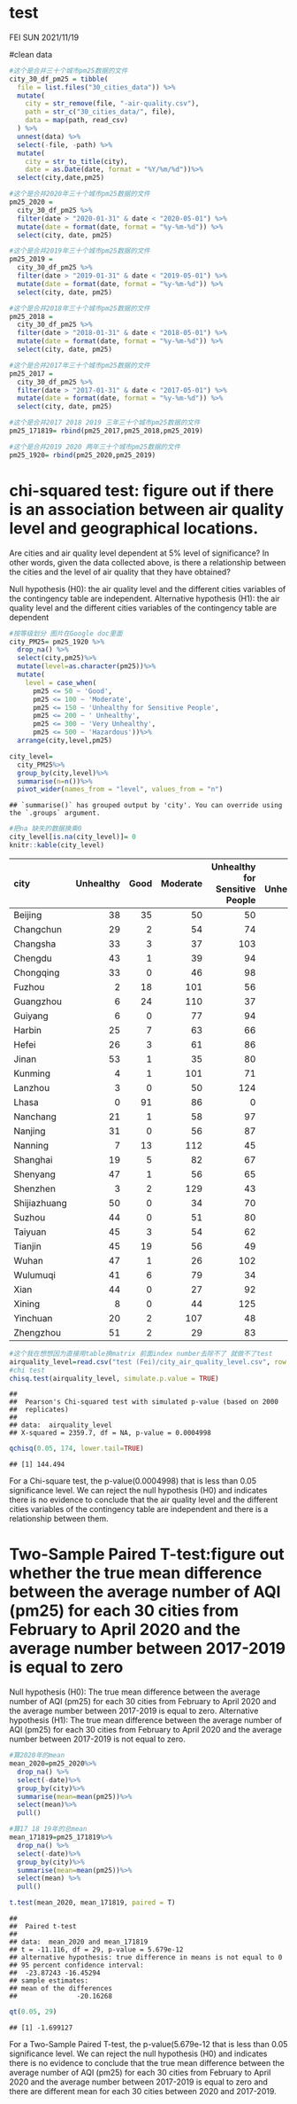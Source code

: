 test
================
FEI SUN
2021/11/19

\#clean data

``` r
#这个是合并三十个城市pm25数据的文件
city_30_df_pm25 = tibble(
  file = list.files("30_cities_data")) %>% 
  mutate(
    city = str_remove(file, "-air-quality.csv"),
    path = str_c("30_cities_data/", file),
    data = map(path, read_csv)
  ) %>% 
  unnest(data) %>% 
  select(-file, -path) %>% 
  mutate(
    city = str_to_title(city),
    date = as.Date(date, format = "%Y/%m/%d"))%>% 
  select(city,date,pm25)

#这个是合并2020年三十个城市pm25数据的文件
pm25_2020 = 
  city_30_df_pm25 %>% 
  filter(date > "2020-01-31" & date < "2020-05-01") %>% 
  mutate(date = format(date, format = "%y-%m-%d")) %>% 
  select(city, date, pm25)

#这个是合并2019年三十个城市pm25数据的文件
pm25_2019 = 
  city_30_df_pm25 %>% 
  filter(date > "2019-01-31" & date < "2019-05-01") %>% 
  mutate(date = format(date, format = "%y-%m-%d")) %>% 
  select(city, date, pm25)

#这个是合并2018年三十个城市pm25数据的文件
pm25_2018 = 
  city_30_df_pm25 %>% 
  filter(date > "2018-01-31" & date < "2018-05-01") %>% 
  mutate(date = format(date, format = "%y-%m-%d")) %>% 
  select(city, date, pm25)

#这个是合并2017年三十个城市pm25数据的文件
pm25_2017 = 
  city_30_df_pm25 %>% 
  filter(date > "2017-01-31" & date < "2017-05-01") %>% 
  mutate(date = format(date, format = "%y-%m-%d")) %>% 
  select(city, date, pm25)

#这个是合并2017 2018 2019 三年三十个城市pm25数据的文件
pm25_171819= rbind(pm25_2017,pm25_2018,pm25_2019)

#这个是合并2019 2020 两年三十个城市pm25数据的文件
pm25_1920= rbind(pm25_2020,pm25_2019)
```

# chi-squared test: figure out if there is an association between air quality level and geographical locations.

Are cities and air quality level dependent at 5% level of significance?
In other words, given the data collected above, is there a relationship
between the cities and the level of air quality that they have obtained?

Null hypothesis (H0): the air quality level and the different cities
variables of the contingency table are independent. Alternative
hypothesis (H1): the air quality level and the different cities
variables of the contingency table are dependent

``` r
#按等级划分 图片在Google doc里面
city_PM25= pm25_1920 %>%
  drop_na() %>%
  select(city,pm25)%>%
  mutate(level=as.character(pm25))%>%
  mutate(
    level = case_when(
      pm25 <= 50 ~ 'Good',
      pm25 <= 100 ~ 'Moderate',
      pm25 <= 150 ~ 'Unhealthy for Sensitive People',
      pm25 <= 200 ~ ' Unhealthy',
      pm25 <= 300 ~ 'Very Unhealthy',
      pm25 <= 500 ~ 'Hazardous'))%>%
  arrange(city,level,pm25)

city_level=
  city_PM25%>%
  group_by(city,level)%>%
  summarise(n=n())%>%
  pivot_wider(names_from = "level", values_from = "n")
```

    ## `summarise()` has grouped output by 'city'. You can override using the `.groups` argument.

``` r
#把na 缺失的数据换乘0
city_level[is.na(city_level)]= 0
knitr::kable(city_level)
```

| city         | Unhealthy | Good | Moderate | Unhealthy for Sensitive People | Very Unhealthy | Hazardous |  NA |
|:-------------|----------:|-----:|---------:|-------------------------------:|---------------:|----------:|----:|
| Beijing      |        38 |   35 |       50 |                             50 |              6 |         0 |   0 |
| Changchun    |        29 |    2 |       54 |                             74 |             13 |         5 |   0 |
| Changsha     |        33 |    3 |       37 |                            103 |              1 |         0 |   0 |
| Chengdu      |        43 |    1 |       39 |                             94 |              0 |         0 |   0 |
| Chongqing    |        33 |    0 |       46 |                             98 |              0 |         0 |   0 |
| Fuzhou       |         2 |   18 |      101 |                             56 |              0 |         0 |   0 |
| Guangzhou    |         6 |   24 |      110 |                             37 |              0 |         0 |   0 |
| Guiyang      |         6 |    0 |       77 |                             94 |              0 |         0 |   0 |
| Harbin       |        25 |    7 |       63 |                             66 |             13 |         2 |   1 |
| Hefei        |        26 |    3 |       61 |                             86 |              1 |         0 |   0 |
| Jinan        |        53 |    1 |       35 |                             80 |              8 |         0 |   0 |
| Kunming      |         4 |    1 |      101 |                             71 |              0 |         0 |   0 |
| Lanzhou      |         3 |    0 |       50 |                            124 |              0 |         0 |   0 |
| Lhasa        |         0 |   91 |       86 |                              0 |              0 |         0 |   0 |
| Nanchang     |        21 |    1 |       58 |                             97 |              0 |         0 |   0 |
| Nanjing      |        31 |    0 |       56 |                             87 |              0 |         0 |   0 |
| Nanning      |         7 |   13 |      112 |                             45 |              0 |         0 |   0 |
| Shanghai     |        19 |    5 |       82 |                             67 |              3 |         1 |   0 |
| Shenyang     |        47 |    1 |       56 |                             65 |              8 |         0 |   0 |
| Shenzhen     |         3 |    2 |      129 |                             43 |              0 |         0 |   0 |
| Shijiazhuang |        50 |    0 |       34 |                             70 |             19 |         4 |   0 |
| Suzhou       |        44 |    0 |       51 |                             80 |              2 |         0 |   0 |
| Taiyuan      |        45 |    3 |       54 |                             62 |             13 |         0 |   0 |
| Tianjin      |        45 |   19 |       56 |                             49 |              7 |         1 |   0 |
| Wuhan        |        47 |    1 |       26 |                            102 |              0 |         0 |   0 |
| Wulumuqi     |        41 |    6 |       79 |                             34 |             13 |         4 |   0 |
| Xian         |        44 |    0 |       27 |                             92 |             14 |         0 |   0 |
| Xining       |         8 |    0 |       44 |                            125 |              0 |         0 |   0 |
| Yinchuan     |        20 |    2 |      107 |                             48 |              0 |         0 |   0 |
| Zhengzhou    |        51 |    2 |       29 |                             83 |             10 |         2 |   0 |

``` r
#这个我在想想因为直接用table换matrix 前面index number去除不了 就做不了test
airquality_level=read.csv("test (Fei)/city_air_quality_level.csv", row.names = 1 )
#chi test
chisq.test(airquality_level, simulate.p.value = TRUE)
```

    ## 
    ##  Pearson's Chi-squared test with simulated p-value (based on 2000
    ##  replicates)
    ## 
    ## data:  airquality_level
    ## X-squared = 2359.7, df = NA, p-value = 0.0004998

``` r
qchisq(0.05, 174, lower.tail=TRUE) 
```

    ## [1] 144.494

For a Chi-square test, the p-value(0.0004998) that is less than 0.05
significance level. We can reject the null hypothesis (H0) and indicates
there is no evidence to conclude that the air quality level and the
different cities variables of the contingency table are independent and
there is a relationship between them.

# Two-Sample Paired T-test:figure out whether the true mean difference between the average number of AQI (pm25) for each 30 cities from February to April 2020 and the average number between 2017-2019 is equal to zero

Null hypothesis (H0): The true mean difference between the average
number of AQI (pm25) for each 30 cities from February to April 2020 and
the average number between 2017-2019 is equal to zero. Alternative
hypothesis (H1): The true mean difference between the average number of
AQI (pm25) for each 30 cities from February to April 2020 and the
average number between 2017-2019 is not equal to zero.

``` r
#算2020年的mean
mean_2020=pm25_2020%>%
  drop_na() %>% 
  select(-date)%>%
  group_by(city)%>%
  summarise(mean=mean(pm25))%>%
  select(mean)%>%
  pull()

#算17 18 19年的总mean
mean_171819=pm25_171819%>%
  drop_na() %>% 
  select(-date)%>%
  group_by(city)%>%
  summarise(mean=mean(pm25))%>%
  select(mean) %>%
  pull()

t.test(mean_2020, mean_171819, paired = T)
```

    ## 
    ##  Paired t-test
    ## 
    ## data:  mean_2020 and mean_171819
    ## t = -11.116, df = 29, p-value = 5.679e-12
    ## alternative hypothesis: true difference in means is not equal to 0
    ## 95 percent confidence interval:
    ##  -23.87243 -16.45294
    ## sample estimates:
    ## mean of the differences 
    ##               -20.16268

``` r
qt(0.05, 29)
```

    ## [1] -1.699127

For a Two-Sample Paired T-test, the p-value(5.679e-12 that is less than
0.05 significance level. We can reject the null hypothesis (H0) and
indicates there is no evidence to conclude that the true mean difference
between the average number of AQI (pm25) for each 30 cities from
February to April 2020 and the average number between 2017-2019 is equal
to zero and there are different mean for each 30 cities between 2020 and
2017-2019.
